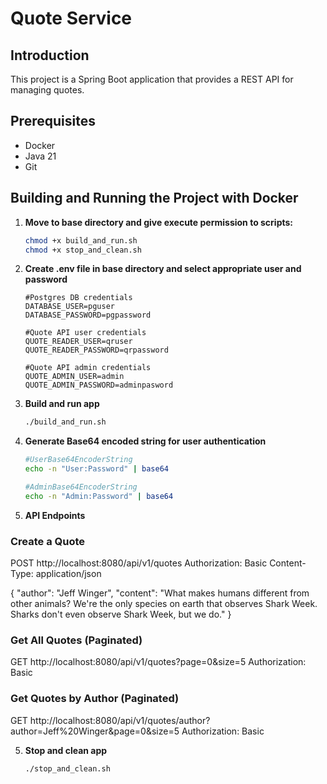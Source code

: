 # Quote Service

## Introduction

This project is a Spring Boot application that provides a REST API for managing quotes.

## Prerequisites

- Docker
- Java 21
- Git

## Building and Running the Project with Docker

1. **Move to base directory and give execute permission to scripts:**
   ```sh
   chmod +x build_and_run.sh
   chmod +x stop_and_clean.sh

2. **Create .env file in base directory and select appropriate user and password**
   ```text
   #Postgres DB credentials
   DATABASE_USER=pguser
   DATABASE_PASSWORD=pgpassword
   
   #Quote API user credentials
   QUOTE_READER_USER=qruser
   QUOTE_READER_PASSWORD=qrpassword
   
   #Quote API admin credentials
   QUOTE_ADMIN_USER=admin
   QUOTE_ADMIN_PASSWORD=adminpasword

3. **Build and run app**
   ```sh
   ./build_and_run.sh

4. **Generate Base64 encoded string for user authentication**
   ```sh
   #UserBase64EncoderString
   echo -n "User:Password" | base64
   
   #AdminBase64EncoderString
   echo -n "Admin:Password" | base64 
   
5. **API Endpoints**

### Create a Quote

POST http://localhost:8080/api/v1/quotes Authorization: Basic <AdminBase64EncoderString>
Content-Type: application/json

{
"author": "Jeff Winger",
"content": "What makes humans different from other animals? We're the only species on earth that observes Shark Week. Sharks don't even observe Shark Week, but we do."
}

### Get All Quotes (Paginated)

GET http://localhost:8080/api/v1/quotes?page=0&size=5 Authorization: Basic <UserBase64EncoderString>

### Get Quotes by Author (Paginated)

GET http://localhost:8080/api/v1/quotes/author?author=Jeff%20Winger&page=0&size=5 Authorization: Basic <UserBase64EncoderString>
   
5. **Stop and clean app**
   ```sh
   ./stop_and_clean.sh